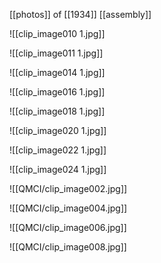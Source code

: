 [[photos]]
of
[[1934]]
[[assembly]]

![[clip_image010 1.jpg]]

![[clip_image011 1.jpg]]

![[clip_image014 1.jpg]]

![[clip_image016 1.jpg]]

![[clip_image018 1.jpg]]

![[clip_image020 1.jpg]]

![[clip_image022 1.jpg]]

![[clip_image024 1.jpg]]

![[QMCI/clip_image002.jpg]]

![[QMCI/clip_image004.jpg]]

![[QMCI/clip_image006.jpg]]

![[QMCI/clip_image008.jpg]]
